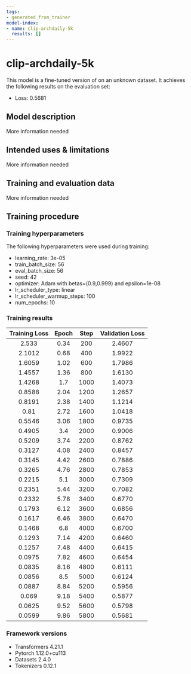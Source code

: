 ```yaml
---
tags:
- generated_from_trainer
model-index:
- name: clip-archdaily-5k
  results: []
---
```


<!-- This model card has been generated automatically according to the information the Trainer had access to. You
should probably proofread and complete it, then remove this comment. -->

# clip-archdaily-5k

This model is a fine-tuned version of [](https://huggingface.co/) on an unknown dataset.
It achieves the following results on the evaluation set:
- Loss: 0.5681

## Model description

More information needed

## Intended uses & limitations

More information needed

## Training and evaluation data

More information needed

## Training procedure

### Training hyperparameters

The following hyperparameters were used during training:
- learning_rate: 3e-05
- train_batch_size: 56
- eval_batch_size: 56
- seed: 42
- optimizer: Adam with betas=(0.9,0.999) and epsilon=1e-08
- lr_scheduler_type: linear
- lr_scheduler_warmup_steps: 100
- num_epochs: 10

### Training results

| Training Loss | Epoch | Step | Validation Loss |
|:-------------:|:-----:|:----:|:---------------:|
| 2.533         | 0.34  | 200  | 2.4607          |
| 2.1012        | 0.68  | 400  | 1.9922          |
| 1.6059        | 1.02  | 600  | 1.7986          |
| 1.4557        | 1.36  | 800  | 1.6130          |
| 1.4268        | 1.7   | 1000 | 1.4073          |
| 0.8588        | 2.04  | 1200 | 1.2657          |
| 0.8191        | 2.38  | 1400 | 1.1214          |
| 0.81          | 2.72  | 1600 | 1.0418          |
| 0.5546        | 3.06  | 1800 | 0.9735          |
| 0.4905        | 3.4   | 2000 | 0.9006          |
| 0.5209        | 3.74  | 2200 | 0.8762          |
| 0.3127        | 4.08  | 2400 | 0.8457          |
| 0.3145        | 4.42  | 2600 | 0.7886          |
| 0.3265        | 4.76  | 2800 | 0.7853          |
| 0.2215        | 5.1   | 3000 | 0.7309          |
| 0.2351        | 5.44  | 3200 | 0.7082          |
| 0.2332        | 5.78  | 3400 | 0.6770          |
| 0.1793        | 6.12  | 3600 | 0.6856          |
| 0.1617        | 6.46  | 3800 | 0.6470          |
| 0.1468        | 6.8   | 4000 | 0.6700          |
| 0.1293        | 7.14  | 4200 | 0.6460          |
| 0.1257        | 7.48  | 4400 | 0.6415          |
| 0.0975        | 7.82  | 4600 | 0.6454          |
| 0.0835        | 8.16  | 4800 | 0.6111          |
| 0.0856        | 8.5   | 5000 | 0.6124          |
| 0.0887        | 8.84  | 5200 | 0.5956          |
| 0.069         | 9.18  | 5400 | 0.5877          |
| 0.0625        | 9.52  | 5600 | 0.5798          |
| 0.0599        | 9.86  | 5800 | 0.5681          |


### Framework versions

- Transformers 4.21.1
- Pytorch 1.12.0+cu113
- Datasets 2.4.0
- Tokenizers 0.12.1

